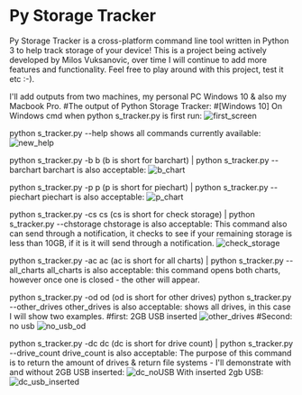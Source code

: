 # Py Storage Tracker
Py Storage Tracker is a cross-platform command line tool written in Python 3 to help track storage of your device! This is a project being actively developed by Milos Vuksanovic, over time I will continue to add more features and functionality. Feel free to play around with this project, test it etc :-).

I'll add outputs from two machines, my personal PC Windows 10 & also my Macbook Pro.
#The output of Python Storage Tracker:
#[Windows 10]
On Windows cmd when python s_tracker.py is first run:
![first_screen](https://user-images.githubusercontent.com/18017763/110236803-f9057c00-7f8b-11eb-8610-1934ba2db3bb.PNG)

python s_tracker.py --help shows all  commands currently available:
![new_help](https://user-images.githubusercontent.com/18017763/110237641-1ee14f80-7f91-11eb-84bf-0b846ba5256e.PNG)

python s_tracker.py -b b (b is short for barchart) | python s_tracker.py --barchart barchart is also acceptable:
![b_chart](https://user-images.githubusercontent.com/18017763/110237016-a0cf7980-7f8d-11eb-9864-caa65cd13f9e.PNG)

python s_tracker.py -p p (p is short for piechart) | python s_tracker.py --piechart piechart is also acceptable:
![p_chart](https://user-images.githubusercontent.com/18017763/110237035-c2c8fc00-7f8d-11eb-8dcd-a0ebb096ea31.PNG)

python s_tracker.py -cs cs (cs is short for check storage) | python s_tracker.py --chstorage chstorage is also acceptable:
This command also can send through a notification, it checks to see if your remaining storage is less than 10GB, if it is it will send through a notification.
![check_storage](https://user-images.githubusercontent.com/18017763/110237105-0d4a7880-7f8e-11eb-8a8d-5dc3bda932e2.PNG)

python s_tracker.py -ac ac (ac is short for all charts) | python s_tracker.py --all_charts all_charts is also acceptable:
this command opens both charts, however once one is closed - the other will appear.

python s_tracker.py -od od (od is short for other drives) python s_tracker.py --other_drives other_drives is also acceptable:
shows all drives, in this case I will show two examples. 
#first: 2GB USB inserted
![other_drives](https://user-images.githubusercontent.com/18017763/110237300-6f57ad80-7f8f-11eb-840f-3fc990382888.PNG)
#Second: no usb 
![no_usb_od](https://user-images.githubusercontent.com/18017763/110237331-9ada9800-7f8f-11eb-9dab-a3b6edbba5aa.PNG)

python s_tracker.py -dc dc (dc is short for drive count) | python s_tracker.py --drive_count drive_count is also acceptable:
The purpose of this command is to return the amount of drives & return file systems -
I'll demonstrate with and without 2GB USB inserted:
![dc_noUSB](https://user-images.githubusercontent.com/18017763/110237498-8b0f8380-7f90-11eb-9a23-d5d247fe28c9.PNG)
With inserted 2gb USB:
![dc_usb_inserted](https://user-images.githubusercontent.com/18017763/110237500-8c40b080-7f90-11eb-9980-c3516d30ebbb.PNG)









